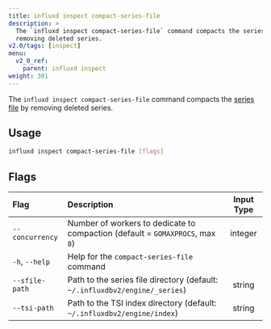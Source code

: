 ```yaml
---
title: influxd inspect compact-series-file
description: >
  The `influxd inspect compact-series-file` command compacts the series file by
  removing deleted series.
v2.0/tags: [inspect]
menu:
  v2_0_ref:
    parent: influxd inspect
weight: 301
---
```


The `influxd inspect compact-series-file` command compacts the [series file](/v2.0/reference/glossary/#series-file)
by removing deleted series.

## Usage
```sh
influxd inspect compact-series-file [flags]
```

## Flags
| Flag            | Description                                                                   | Input Type |
|:----            |:-----------                                                                   |:----------:|
| `--concurrency` | Number of workers to dedicate to compaction (default = `GOMAXPROCS`, max `8`) | integer    |
| `-h`, `--help`  | Help for the `compact-series-file` command                                    |            |
| `--sfile-path`  | Path to the series file directory (default: `~/.influxdbv2/engine/_series`)   | string     |
| `--tsi-path`    | Path to the TSI index directory (default: `~/.influxdbv2/engine/index`)       | string     |
